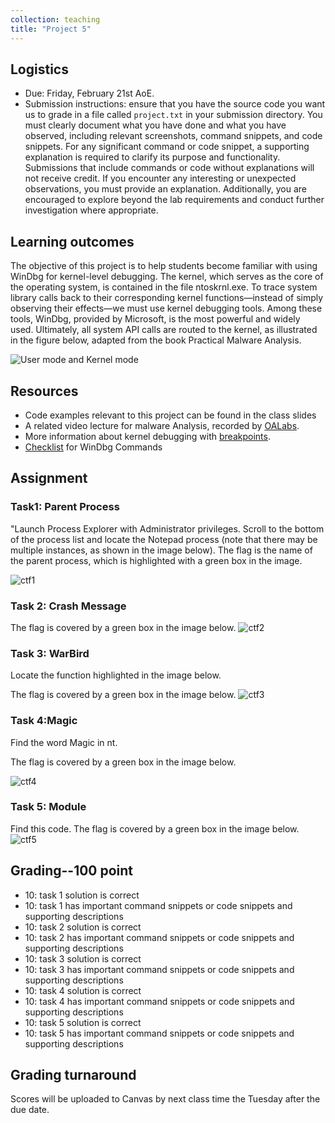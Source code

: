 ```yaml
---
collection: teaching
title: "Project 5"
---
```


## Logistics
* Due: Friday, February 21st AoE.
* Submission instructions: ensure that you have the source code you want us to
	grade in a file called `project.txt` in your submission
	directory. You must clearly document what you have done and what you have observed, including relevant screenshots, command snippets, and code snippets. For any significant command or code snippet, a supporting explanation is required to clarify its purpose and functionality. Submissions that include commands or code without explanations will not receive credit. If you encounter any interesting or unexpected observations, you must provide an explanation. Additionally, you are encouraged to explore beyond the lab requirements and conduct further investigation where appropriate.


## Learning outcomes

The objective of this project is to help students become familiar with using WinDbg for kernel-level debugging. The kernel, which serves as the core of the operating system, is contained in the file ntoskrnl.exe. To trace system library calls back to their corresponding kernel functions—instead of simply observing their effects—we must use kernel debugging tools. Among these tools, WinDbg, provided by Microsoft, is the most powerful and widely used. Ultimately, all system API calls are routed to the kernel, as illustrated in the figure below, adapted from the book Practical Malware Analysis.

![User mode and Kernel mode](./imgs/NativeAPI.png)

## Resources
* Code examples relevant to this project can be found in the class slides
* A related video lecture for malware Analysis, recorded by [OALabs](https://www.youtube.com/watch?v=QuFJpH3My7A).
* More information about kernel debugging with [breakpoints](https://dennisbabkin.com/blog/?t=setup-windbg-preview-for-kernel-debugging-via-fast-network-in-vmware-vm#breakpoint_bsod).
* [Checklist](https://blog.lamarranet.com/wp-content/uploads/2021/09/WinDbg-Cheat-Sheet.pdf) for WinDbg Commands


## Assignment
### Task1: Parent Process 
"Launch Process Explorer with Administrator privileges. Scroll to the bottom of the process list and locate the Notepad process (note that there may be multiple instances, as shown in the image below). The flag is the name of the parent process, which is highlighted with a green box in the image.

![ctf1](./imgs/ctf1.png)

### Task 2: Crash Message 
The flag is covered by a green box in the image below.
![ctf2](./imgs/ctf2.png)

### Task 3: WarBird
Locate the function highlighted in the image below.

The flag is covered by a green box in the image below.
![ctf3](./imgs/ctf3.png)
### Task 4:Magic 
Find the word Magic in nt.

The flag is covered by a green box in the image below.

![ctf4](./imgs/ctf4.png)

### Task 5: Module 
Find this code. The flag is covered by a green box in the image below.
![ctf5](./imgs/ctf5.png)




## Grading--100 point
* 10: task 1 solution is correct
* 10: task 1 has important command snippets or code snippets and supporting descriptions
* 10: task 2 solution is correct
* 10: task 2 has important command snippets or code snippets and supporting descriptions
* 10: task 3 solution is correct
* 10: task 3 has important command snippets or code snippets and supporting descriptions
* 10: task 4 solution is correct
* 10: task 4 has important command snippets or code snippets and supporting descriptions
* 10: task 5 solution is correct
* 10: task 5 has important command snippets or code snippets and supporting descriptions


## Grading turnaround
Scores will be uploaded to Canvas by next class time the Tuesday after the due date.
